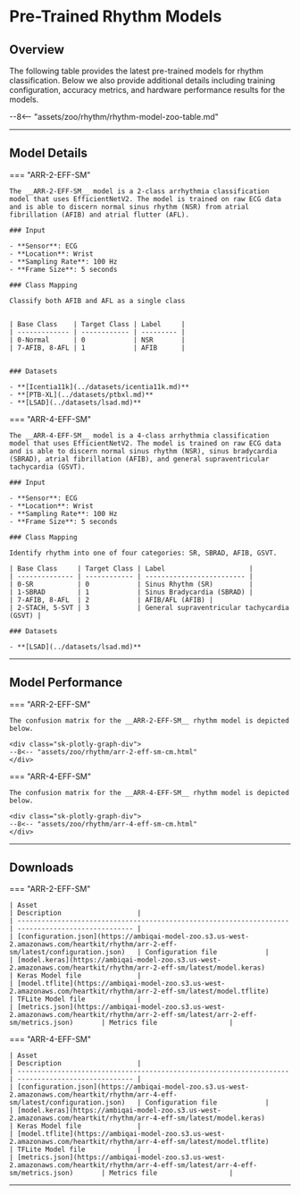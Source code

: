 # Pre-Trained Rhythm Models

## <span class="sk-h2-span">Overview</span>

The following table provides the latest pre-trained models for rhythm classification. Below we also provide additional details including training configuration, accuracy metrics, and hardware performance results for the models.


--8<-- "assets/zoo/rhythm/rhythm-model-zoo-table.md"

---

## <span class="sk-h2-span">Model Details</span>

=== "ARR-2-EFF-SM"

    The __ARR-2-EFF-SM__ model is a 2-class arrhythmia classification model that uses EfficientNetV2. The model is trained on raw ECG data and is able to discern normal sinus rhythm (NSR) from atrial fibrillation (AFIB) and atrial flutter (AFL).

    ### Input

    - **Sensor**: ECG
    - **Location**: Wrist
    - **Sampling Rate**: 100 Hz
    - **Frame Size**: 5 seconds

    ### Class Mapping

    Classify both AFIB and AFL as a single class


    | Base Class    | Target Class | Label     |
    | ------------- | ------------ | --------- |
    | 0-Normal      | 0            | NSR       |
    | 7-AFIB, 8-AFL | 1            | AFIB      |


    ### Datasets

    - **[Icentia11k](../datasets/icentia11k.md)**
    - **[PTB-XL](../datasets/ptbxl.md)**
    - **[LSAD](../datasets/lsad.md)**


=== "ARR-4-EFF-SM"

    The __ARR-4-EFF-SM__ model is a 4-class arrhythmia classification model that uses EfficientNetV2. The model is trained on raw ECG data and is able to discern normal sinus rhythm (NSR), sinus bradycardia (SBRAD), atrial fibrillation (AFIB), and general supraventricular tachycardia (GSVT).

    ### Input

    - **Sensor**: ECG
    - **Location**: Wrist
    - **Sampling Rate**: 100 Hz
    - **Frame Size**: 5 seconds

    ### Class Mapping

    Identify rhythm into one of four categories: SR, SBRAD, AFIB, GSVT.

    | Base Class     | Target Class | Label                     |
    | -------------- | ------------ | ------------------------- |
    | 0-SR           | 0            | Sinus Rhythm (SR)         |
    | 1-SBRAD        | 1            | Sinus Bradycardia (SBRAD) |
    | 7-AFIB, 8-AFL  | 2            | AFIB/AFL (AFIB) |
    | 2-STACH, 5-SVT | 3            | General supraventricular tachycardia (GSVT) |

    ### Datasets

    - **[LSAD](../datasets/lsad.md)**

---

## <span class="sk-h2-span">Model Performance</span>

=== "ARR-2-EFF-SM"

    The confusion matrix for the __ARR-2-EFF-SM__ rhythm model is depicted below.

    <div class="sk-plotly-graph-div">
    --8<-- "assets/zoo/rhythm/arr-2-eff-sm-cm.html"
    </div>

=== "ARR-4-EFF-SM"

    The confusion matrix for the __ARR-4-EFF-SM__ rhythm model is depicted below.

    <div class="sk-plotly-graph-div">
    --8<-- "assets/zoo/rhythm/arr-4-eff-sm-cm.html"
    </div>


---

## <span class="sk-h2-span">Downloads</span>

=== "ARR-2-EFF-SM"

    | Asset                                                                | Description                   |
    | -------------------------------------------------------------------- | ----------------------------- |
    | [configuration.json](https://ambiqai-model-zoo.s3.us-west-2.amazonaws.com/heartkit/rhythm/arr-2-eff-sm/latest/configuration.json)   | Configuration file            |
    | [model.keras](https://ambiqai-model-zoo.s3.us-west-2.amazonaws.com/heartkit/rhythm/arr-2-eff-sm/latest/model.keras)            | Keras Model file              |
    | [model.tflite](https://ambiqai-model-zoo.s3.us-west-2.amazonaws.com/heartkit/rhythm/arr-2-eff-sm/latest/model.tflite)       | TFLite Model file             |
    | [metrics.json](https://ambiqai-model-zoo.s3.us-west-2.amazonaws.com/heartkit/rhythm/arr-2-eff-sm/latest/arr-2-eff-sm/metrics.json)       | Metrics file                  |

=== "ARR-4-EFF-SM"

    | Asset                                                                | Description                   |
    | -------------------------------------------------------------------- | ----------------------------- |
    | [configuration.json](https://ambiqai-model-zoo.s3.us-west-2.amazonaws.com/heartkit/rhythm/arr-4-eff-sm/latest/configuration.json)   | Configuration file            |
    | [model.keras](https://ambiqai-model-zoo.s3.us-west-2.amazonaws.com/heartkit/rhythm/arr-4-eff-sm/latest/model.keras)            | Keras Model file              |
    | [model.tflite](https://ambiqai-model-zoo.s3.us-west-2.amazonaws.com/heartkit/rhythm/arr-4-eff-sm/latest/model.tflite)       | TFLite Model file             |
    | [metrics.json](https://ambiqai-model-zoo.s3.us-west-2.amazonaws.com/heartkit/rhythm/arr-4-eff-sm/latest/arr-4-eff-sm/metrics.json)       | Metrics file                  |


<!-- ## <span class="sk-h2-span">EVB Performance</span>

The following table provides the latest performance and accuracy results of all models when running on Apollo4 Plus EVB. These results are obtained using neuralSPOTs [Autodeploy tool](https://ambiqai.github.io/neuralSPOT/docs/From%20TF%20to%20EVB%20-%20testing%2C%20profiling%2C%20and%20deploying%20AI%20models.html). From neuralSPOT repo, the following command can be used to capture EVB results via Autodeploy:

``` console
python -m ns_autodeploy \
--tflite-filename model.tflite \
--model-name model \
--cpu-mode 192 \
--arena-size-scratch-buffer-padding 0 \
--max-arena-size 80 \

```

--8<-- "assets/zoo/rhythm/rhythm-model-hw-table.md"
 -->

---
